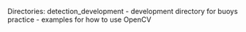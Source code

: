 Directories: 
detection_development - development directory for buoys
practice - examples for how to use OpenCV
